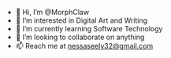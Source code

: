- 👋 Hi, I’m @MorphClaw
- 👀 I’m interested in Digital Art and Writing
- 🌱 I’m currently learning Software Technology
- 💞️ I’m looking to collaborate on anything
- 📫 Reach me at nessaseely32@gmail.com

<!---
MorphClaw/MorphClaw is a ✨ special ✨ repository because its `README.md` (this file) appears on your GitHub profile.
You can click the Preview link to take a look at your changes.
--->
